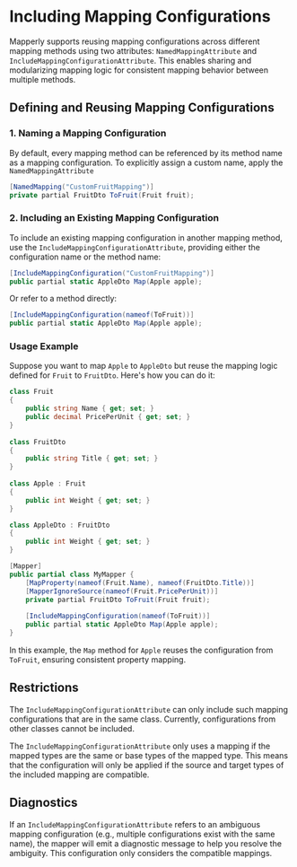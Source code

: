 ﻿---
sidebar_position: 17
description: Reusing Mapping Configurations
---

# Including Mapping Configurations

Mapperly supports reusing mapping configurations across different mapping methods using two attributes:
`NamedMappingAttribute` and `IncludeMappingConfigurationAttribute`. This enables sharing and modularizing mapping logic for consistent mapping behavior between multiple methods.

## Defining and Reusing Mapping Configurations

### 1. Naming a Mapping Configuration

By default, every mapping method can be referenced by its method name as a mapping configuration. To explicitly assign a custom name, apply the `NamedMappingAttribute`

```csharp
[NamedMapping("CustomFruitMapping")] 
private partial FruitDto ToFruit(Fruit fruit);
```

### 2. Including an Existing Mapping Configuration

To include an existing mapping configuration in another mapping method, use the `IncludeMappingConfigurationAttribute`,
providing either the configuration name or the method name:

```csharp
[IncludeMappingConfiguration("CustomFruitMapping")] 
public partial static AppleDto Map(Apple apple);
``` 

Or refer to a method directly:

```csharp
[IncludeMappingConfiguration(nameof(ToFruit))] 
public partial static AppleDto Map(Apple apple);
```

### Usage Example

Suppose you want to map `Apple` to `AppleDto` but reuse the mapping logic defined for `Fruit` to `FruitDto`. Here's how
you can do it:

```csharp
class Fruit 
{
    public string Name { get; set; }
    public decimal PricePerUnit { get; set; }
} 
    
class FruitDto 
{
    public string Title { get; set; }
}
    
class Apple : Fruit 
{
    public int Weight { get; set; }
} 

class AppleDto : FruitDto 
{
    public int Weight { get; set; }
}

[Mapper]
public partial class MyMapper {
    [MapProperty(nameof(Fruit.Name), nameof(FruitDto.Title))]
    [MapperIgnoreSource(nameof(Fruit.PricePerUnit))] 
    private partial FruitDto ToFruit(Fruit fruit);
    
    [IncludeMappingConfiguration(nameof(ToFruit))]
    public partial static AppleDto Map(Apple apple);
}
```

In this example, the `Map` method for `Apple` reuses the configuration from `ToFruit`, ensuring consistent property mapping.

## Restrictions

The `IncludeMappingConfigurationAttribute` can only include such mapping configurations that are in the same class. Currently, configurations from other classes cannot be included.

The `IncludeMappingConfigurationAttribute` only uses a mapping if the mapped types are the same or base types of the mapped type. This means that the configuration will only be applied if the source and target types of the included mapping are compatible.

## Diagnostics

If an `IncludeMappingConfigurationAttribute` refers to an ambiguous mapping configuration (e.g., multiple configurations exist with the same name), the mapper will emit a diagnostic message to help you resolve the ambiguity. This configuration only considers the compatible mappings.

